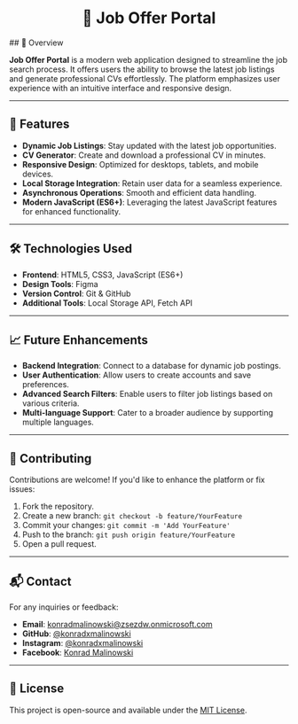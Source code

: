 <h1 align="center">💼 Job Offer Portal</h1>
## 📌 Overview

**Job Offer Portal** is a modern web application designed to streamline the job search process. It offers users the ability to browse the latest job listings and generate professional CVs effortlessly. The platform emphasizes user experience with an intuitive interface and responsive design.

---

## 🚀 Features

- **Dynamic Job Listings**: Stay updated with the latest job opportunities.
- **CV Generator**: Create and download a professional CV in minutes.
- **Responsive Design**: Optimized for desktops, tablets, and mobile devices.
- **Local Storage Integration**: Retain user data for a seamless experience.
- **Asynchronous Operations**: Smooth and efficient data handling.
- **Modern JavaScript (ES6+)**: Leveraging the latest JavaScript features for enhanced functionality.

---

## 🛠️ Technologies Used

- **Frontend**: HTML5, CSS3, JavaScript (ES6+)
- **Design Tools**: Figma
- **Version Control**: Git & GitHub
- **Additional Tools**: Local Storage API, Fetch API

---

## 📈 Future Enhancements

- **Backend Integration**: Connect to a database for dynamic job postings.
- **User Authentication**: Allow users to create accounts and save preferences.
- **Advanced Search Filters**: Enable users to filter job listings based on various criteria.
- **Multi-language Support**: Cater to a broader audience by supporting multiple languages.

---

## 🤝 Contributing

Contributions are welcome! If you'd like to enhance the platform or fix issues:

1. Fork the repository.
2. Create a new branch: `git checkout -b feature/YourFeature`
3. Commit your changes: `git commit -m 'Add YourFeature'`
4. Push to the branch: `git push origin feature/YourFeature`
5. Open a pull request.

---

## 📬 Contact

For any inquiries or feedback:

- **Email**: [konradmalinowski@zsezdw.onmicrosoft.com](mailto:konradmalinowski@zsezdw.onmicrosoft.com)
- **GitHub**: [@konradxmalinowski](https://github.com/konradxmalinowski)
- **Instagram**: [@konradxmalinowski](https://www.instagram.com/konradxmalinowski/)
- **Facebook**: [Konrad Malinowski](https://www.facebook.com/konradxmalinowski/)

---

## 📄 License

This project is open-source and available under the [MIT License](LICENSE).



